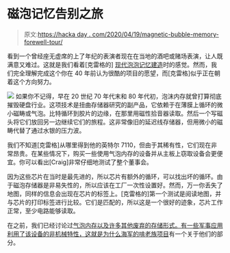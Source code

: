 # 磁泡记忆告别之旅

> 原文:[https://hacka day . com/2020/04/19/magnetic-bubble-memory-forewell-tour/](https://hackaday.com/2020/04/19/magnetic-bubble-memory-farewell-tour/)

看到一个曾经座无虚席的上了年纪的表演者现在在当地的酒吧或赌场表演，让人既满意又难过。这就是我们看着[克雷格的] [现代泡泡记忆建造](https://hackaday.io/project/170832-magnetic-bubble-memory-makes-a-comeback)时的感觉。然而，我们完全理解完成这个你在 40 年前认为很酷的项目的愿望，而[克雷格]似乎正在朝着这个方向努力。

[![](../Images/b01178ea11e535e921d599ab292a1bc3.png)](https://hackaday.com/wp-content/uploads/2020/04/bubble-detail.jpg) 如果你不记得，早在 20 世纪 70 年代末和 80 年代初，泡沫内存就曾打算彻底摧毁硬盘行业。这项技术是扭曲存储器研究的副产品，它依赖于在薄膜上循环的微小磁畴或气泡。比特循环到胶片的边缘，在那里用磁性拾音器读取。然后一个写磁头将它们放回另一边继续它们的旅程。这非常像旧的延迟线存储器，但用微小的磁畴代替了通过水银的压力波。

我们不知道[克雷格]从哪里得到他的英特尔 7110，但由于其稀有性，它们现在非常昂贵。在某些情况下，购买一些使用气泡内存的设备并从主板上窃取设备会更便宜。你可以看出[Craig]非常仔细地测试了整个董事会。

因为这些芯片在当时是最先进的，所以芯片有额外的循环，可以找出坏的循环。由于磁泡存储器是非易失性的，所以应该在工厂一次性设置好。然而，万一你丢失了地图，同样的信息会出现在芯片的标签上。[克雷格的]第一个测试是阅读地图，并与芯片的打印标签进行比较。它们是匹配的，所以这是一个很好的迹象，芯片工作正常，至少电路能够读取。

在之前，我们已经讨论过[气泡内存以及许多其他废弃的存储形式。有一些军事应用利用了该设备的非机械特性，这就是为什么海军的](https://hackaday.com/2016/03/08/thanks-for-the-memories-touring-the-awesome-random-access-of-old/)[啃老族项目](https://hackaday.com/2017/06/09/electronics-education-courtesy-of-the-us-navy/)有一个关于他们的部分。